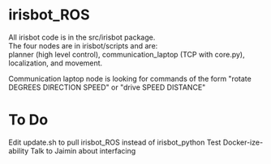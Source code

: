 # irisbot_ROS

All irisbot code is in the src/irisbot package.  
The four nodes are in irisbot/scripts and are:  
planner (high level control), communication_laptop (TCP with core.py), localization, and movement.

Communication laptop node is looking for commands of the form "rotate DEGREES DIRECTION SPEED" or "drive SPEED DISTANCE"

# To Do
Edit update.sh to pull irisbot_ROS instead of irisbot_python
Test Docker-ize-ability
Talk to Jaimin about interfacing
